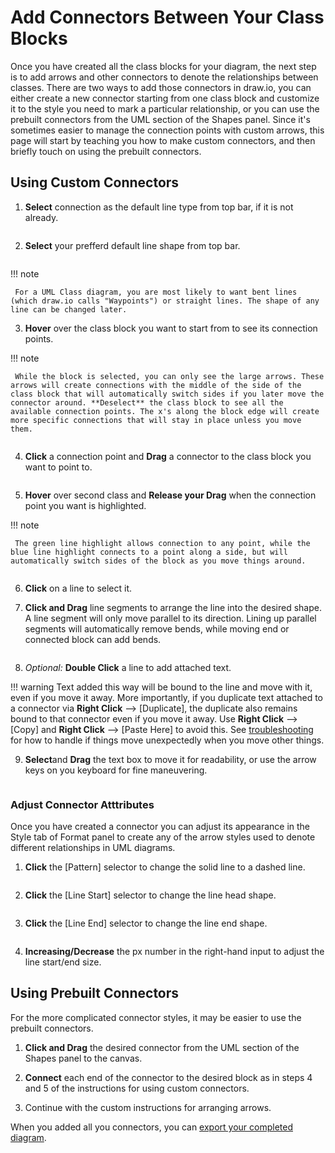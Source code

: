 # Add Connectors Between Your Class Blocks

Once you have created all the class blocks for your diagram, the next step is to add arrows and other connectors to denote the relationships between classes. There are two ways to add those connectors in draw.io, you can either create a new connector starting from one class block and customize it to the style you need to mark a particular relationship, or you can use the prebuilt connectors from the UML section of the Shapes panel. Since it's sometimes easier to manage the connection points with custom arrows, this page will start by teaching you how to make custom connectors, and then briefly touch on using the prebuilt connectors.

## Using Custom Connectors

1. **Select** connection as the default line type from top bar, if it is not already.

![]()

2. **Select**  your prefferd default line shape from top bar. 

![]()

!!! note

     For a UML Class diagram, you are most likely to want bent lines (which draw.io calls "Waypoints") or straight lines. The shape of any line can be changed later.

3. **Hover** over the class block you want to start from to see its connection points.

!!! note

     While the block is selected, you can only see the large arrows. These arrows will create connections with the middle of the side of the class block that will automatically switch sides if you later move the connector around. **Deselect** the class block to see all the available connection points. The x's along the block edge will create more specific connections that will stay in place unless you move them. 

![]()

4. **Click** a connection point and **Drag** a connector to the class block you want to point to.

![]()

5. **Hover** over second class and **Release your Drag** when  the connection point you want is highlighted.

!!! note 

     The green line highlight allows connection to any point, while the blue line highlight connects to a point along a side, but will automatically switch sides of the block as you move things around.

![]()

6. **Click** on a line to select it.

7. **Click and Drag** line segments to arrange the line into the desired shape. A line segment will only move parallel to its direction. Lining up parallel segments will automatically remove bends, while moving end or connected block can add bends.

![]()

8. *Optional:* **Double Click** a line to add attached text.

!!! warning
     Text added this way will be bound to the line and move with it, even if you move it away. More importantly, if you duplicate text attached to a connector via **Right Click** --> [Duplicate], the duplicate also remains bound to that connector even if you move it away. Use **Right Click** --> [Copy] and **Right Click** --> [Paste Here] to avoid this. See [troubleshooting](troubleshooting) for how to handle if things move unexpectedly when you move other things.


9. **Select**and **Drag** the text box to move it for readability, or use the arrow keys on you keyboard for fine maneuvering.

![]()

### Adjust Connector Atttributes

Once you have created a connector you can adjust its appearance in the Style tab of Format panel to create any of the arrow styles used to denote different relationships in UML diagrams.

1. **Click** the [Pattern] selector to change the solid line to a dashed line.

![]()

2. **Click** the [Line Start] selector to change the line head shape.

![]()

3. **Click** the [Line End] selector to change the line end shape.

![]()

4.  **Increasing/Decrease** the px number in the right-hand input to adjust the line start/end size.


## Using Prebuilt Connectors

For the more complicated connector styles, it may be easier to use the prebuilt connectors.

1. **Click and Drag** the desired connector from the UML section of the Shapes panel to the canvas.

2. **Connect** each end of the connector to the desired block as in steps 4 and 5 of the instructions for using custom connectors.

3. Continue with the custom instructions for arranging arrows.

When you added all you connectors, you can [export your completed diagram](export).